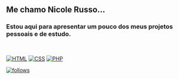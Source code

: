 ## Me chamo Nicole Russo...
### Estou aqui para apresentar um pouco dos meus projetos pessoais e de estudo.

<br>

[![HTML](https://img.shields.io/badge/HTML5-E34F26?style=for-the-badge&logo=html5&logoColor=white)](#) 
[![CSS](https://img.shields.io/badge/CSS3-1572B6?style=for-the-badge&logo=css3&logoColor=white)](#)
[![PHP](https://img.shields.io/badge/PHP-777BB4?style=for-the-badge&logo=php&logoColor=white)](#)

[![follows](https://img.shields.io/github/followers/nicole-cris-russo.svg?style=social&label=Follow&maxAge=2592000)](#)
